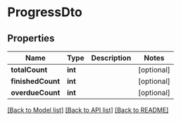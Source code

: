 # ProgressDto

## Properties
Name | Type | Description | Notes
------------ | ------------- | ------------- | -------------
**totalCount** | **int** |  | [optional] 
**finishedCount** | **int** |  | [optional] 
**overdueCount** | **int** |  | [optional] 

[[Back to Model list]](../README.md#documentation-for-models) [[Back to API list]](../README.md#documentation-for-api-endpoints) [[Back to README]](../README.md)


